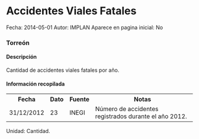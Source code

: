 Accidentes Viales Fatales
=====

Fecha: 2014-05-01
Autor: IMPLAN
Aparece en pagina inicial: No

### Torreón

#### Descripción

Cantidad de accidentes viales fatales por año.

#### Información recopilada

<table class="table table-hover table-bordered matriz">
  <tr><th>Fecha</th><th>Dato</th><th>Fuente</th><th>Notas</th></tr>
  <tr><td class="centrado">31/12/2012</td><td class="derecha">23</td><td>INEGI</td><td>Número de accidentes registrados durante el año 2012.</td></tr>
</table>

Unidad: Cantidad.
